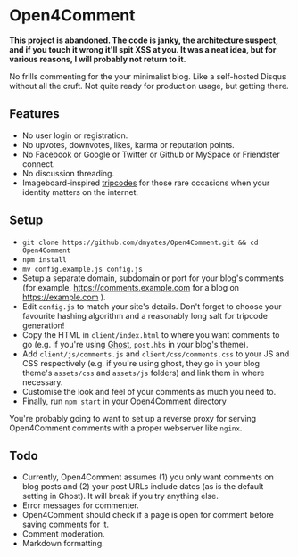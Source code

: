 # Open4Comment

**This project is abandoned. The code is janky, the architecture suspect, and if you touch it wrong it'll spit XSS at you. It was a neat idea, but for various reasons, I will probably not return to it.**

No frills commenting for the your minimalist blog. Like a self-hosted Disqus without all the cruft. Not quite ready for production usage, but getting there.

## Features

* No user login or registration.
* No upvotes, downvotes, likes, karma or reputation points.
* No Facebook or Google or Twitter or Github or MySpace or Friendster connect.
* No discussion threading.
* Imageboard-inspired [tripcodes](https://en.wikipedia.org/wiki/Imageboard#Tripcodes) for those rare occasions when your identity matters on the internet.

## Setup

* `git clone https://github.com/dmyates/Open4Comment.git && cd Open4Comment`
* `npm install`
* `mv config.example.js config.js`
* Setup a separate domain, subdomain or port for your blog's comments (for example, https://comments.example.com for a blog on https://example.com ).
* Edit `config.js` to match your site's details. Don't forget to choose your favourite hashing algorithm and a reasonably long salt for tripcode generation!
* Copy the HTML in `client/index.html` to where you want comments to go (e.g. if you're using [Ghost](https://ghost.org), `post.hbs` in your blog's theme).
* Add `client/js/comments.js` and `client/css/comments.css` to your JS and CSS respectively (e.g. if you're using ghost, they go in your blog theme's `assets/css` and `assets/js` folders) and link them in where necessary.
* Customise the look and feel of your comments as much you need to.
* Finally, run `npm start` in your Open4Comment directory

You're probably going to want to set up a reverse proxy for serving Open4Comment comments with a proper webserver like `nginx`.

## Todo

* Currently, Open4Comment assumes (1) you only want comments on blog posts and (2) your post URLs include dates (as is the default setting in Ghost). It will break if you try anything else.
* Error messages for commenter.
* Open4Comment should check if a page is open for comment before saving comments for it.
* Comment moderation.
* Markdown formatting.
